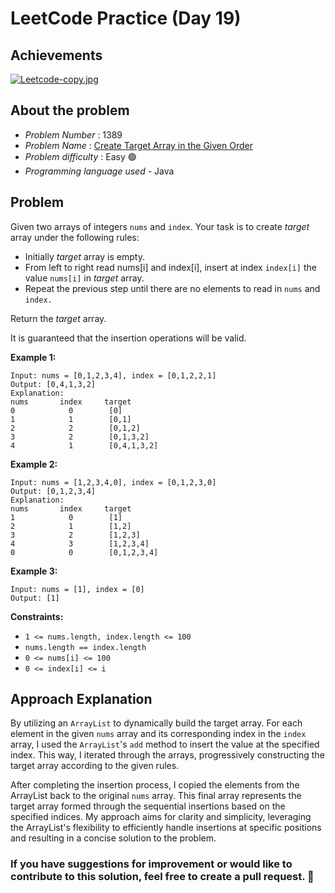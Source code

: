 # LeetCode Practice  (Day 19)

## Achievements

[![Leetcode-copy.jpg](https://i.postimg.cc/q7Yn2Y4p/Leetcode-copy.jpg)](https://postimg.cc/ns4CJ3XW)

## About the problem
- *Problem Number* : 1389
- *Problem Name* : [Create Target Array in the Given Order](https://leetcode.com/problems/create-target-array-in-the-given-order/description/ "https://leetcode.com/problems/create-target-array-in-the-given-order/description/")
- *Problem difficulty* : Easy 🟢
- *Programming language used* - Java

## Problem

Given two arrays of integers `nums`  and  `index`. Your task is to create  _target_  array under the following rules:

-   Initially  _target_  array is empty.
-   From left to right read nums[i] and index[i], insert at index  `index[i]` the value  `nums[i]` in _target_  array.
-   Repeat the previous step until there are no elements to read in  `nums`  and  `index.`

Return the  _target_  array.

It is guaranteed that the insertion operations will be valid.

**Example 1:**

```
Input: nums = [0,1,2,3,4], index = [0,1,2,2,1]
Output: [0,4,1,3,2]
Explanation:
nums       index     target
0            0        [0]
1            1        [0,1]
2            2        [0,1,2]
3            2        [0,1,3,2]
4            1        [0,4,1,3,2]
```

**Example 2:**

```
Input: nums = [1,2,3,4,0], index = [0,1,2,3,0]
Output: [0,1,2,3,4]
Explanation:
nums       index     target
1            0        [1]
2            1        [1,2]
3            2        [1,2,3]
4            3        [1,2,3,4]
0            0        [0,1,2,3,4]
```

**Example 3:**

```
Input: nums = [1], index = [0]
Output: [1]
```

**Constraints:**

-   `1 <= nums.length, index.length <= 100`
-   `nums.length == index.length`
-   `0 <= nums[i] <= 100`
-   `0 <= index[i] <= i`


## Approach Explanation

By utilizing an `ArrayList` to dynamically build the target array. For each element in the given `nums` array and its corresponding index in the `index` array, I used the `ArrayList`'s `add` method to insert the value at the specified index. This way, I iterated through the arrays, progressively constructing the target array according to the given rules.

After completing the insertion process, I copied the elements from the ArrayList back to the original `nums` array. This final array represents the target array formed through the sequential insertions based on the specified indices. My approach aims for clarity and simplicity, leveraging the ArrayList's flexibility to efficiently handle insertions at specific positions and resulting in a concise solution to the problem.

### If you have suggestions for improvement or would like to contribute to this solution, feel free to create a pull request. 🙌
